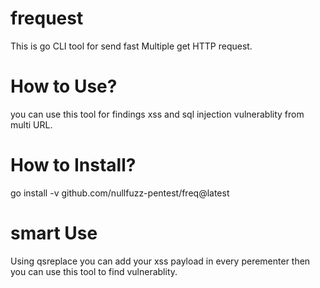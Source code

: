 # frequest
This is go CLI tool for send fast Multiple  get HTTP request.

# How to Use?
you can use this tool for findings xss and sql injection vulnerablity from multi URL.

# How to Install?
 go install -v  github.com/nullfuzz-pentest/freq@latest


# smart Use
Using qsreplace you can add your xss payload in every perementer then you can use this tool to find vulnerablity.
